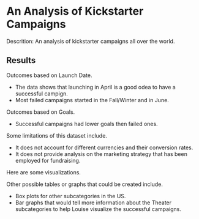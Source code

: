 # An Analysis of Kickstarter Campaigns
Descrition: An analysis of kickstarter campaigns all over the world. 


## Results

Outcomes based on Launch Date.
- The data shows that launching in April is a good odea to have a successful campign. 
- Most failed campaigns started in the Fall/Winter and in June. 

Outcomes based on Goals.
- Successful campaigns had lower goals then failed ones. 

Some limitations of this dataset include. 
- It does not account for different currencies and their conversion rates.
- It does not provide analysis on the marketing strategy that has been employed for fundraising. 

Here are some visualizations.


Other possible tables or graphs that could be created include.
- Box plots for other subcategories in the US. 
- Bar graphs that would tell more information about the Theater subcategories to help Louise visualize the successful campaigns. 
